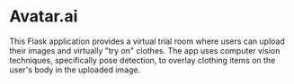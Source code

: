 # Avatar.ai
This Flask application provides a virtual trial room where users can upload their images and virtually "try on" clothes. The app uses computer vision techniques, specifically pose detection, to overlay clothing items on the user's body in the uploaded image.
